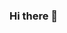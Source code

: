 ### Hi there 👋

<!--
**AlimovaKatrin/AlimovaKatrin** is a ✨ _special_ ✨ repository because its `README.md` (this file) appears on your GitHub profile.
[![Anurag's GitHub stats](https://github-readme-stats.vercel.app/api?username=AlimovaKatrin)](https://github.com/anuraghazra/github-readme-stats)
![Anurag's GitHub stats](https://github-readme-stats.vercel.app/api?username=AlimovaKatrin&hide=contribs,prs)
![Anurag's GitHub stats](https://github-readme-stats.vercel.app/api?username=AlimovaKatrin&count_private=true)
